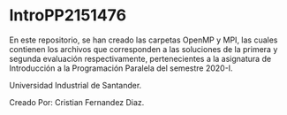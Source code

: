 # IntroPP2151476

En este repositorio, se han creado las carpetas OpenMP y MPI, las cuales contienen los archivos que corresponden a las soluciones de la primera y segunda evaluación respectivamente, pertenecientes a la asignatura de Introducción a la Programación Paralela del semestre 2020-I.

Universidad Industrial de Santander.

Creado Por: Cristian Fernandez Diaz.
